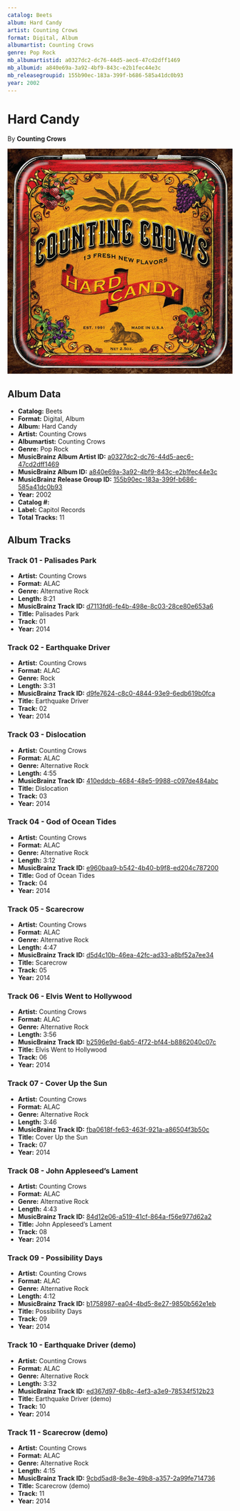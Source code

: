 ```yaml
---
catalog: Beets
album: Hard Candy
artist: Counting Crows
format: Digital, Album
albumartist: Counting Crows
genre: Pop Rock
mb_albumartistid: a0327dc2-dc76-44d5-aec6-47cd2dff1469
mb_albumid: a840e69a-3a92-4bf9-843c-e2b1fec44e3c
mb_releasegroupid: 155b90ec-183a-399f-b686-585a41dc0b93
year: 2002
---
```


# Hard Candy

By **Counting Crows**

![](../../assets/beetscovers/Counting_Crows-Hard_Candy.jpg)

## Album Data

- **Catalog:** Beets
- **Format:** Digital, Album
- **Album:** Hard Candy
- **Artist:** Counting Crows
- **Albumartist:** Counting Crows
- **Genre:** Pop Rock
- **MusicBrainz Album Artist ID:** [a0327dc2-dc76-44d5-aec6-47cd2dff1469](https://musicbrainz.org/artist/a0327dc2-dc76-44d5-aec6-47cd2dff1469)
- **MusicBrainz Album ID:** [a840e69a-3a92-4bf9-843c-e2b1fec44e3c](https://musicbrainz.org/release/a840e69a-3a92-4bf9-843c-e2b1fec44e3c)
- **MusicBrainz Release Group ID:** [155b90ec-183a-399f-b686-585a41dc0b93](https://musicbrainz.org/release-group/155b90ec-183a-399f-b686-585a41dc0b93)
- **Year:** 2002
- **Catalog #:** 
- **Label:** Capitol Records
- **Total Tracks:** 11

## Album Tracks

### Track 01 - Palisades Park

- **Artist:** Counting Crows
- **Format:** ALAC
- **Genre:** Alternative Rock
- **Length:** 8:21
- **MusicBrainz Track ID:** [d7113fd6-fe4b-498e-8c03-28ce80e653a6](https://musicbrainz.org/recording/d7113fd6-fe4b-498e-8c03-28ce80e653a6)
- **Title:** Palisades Park
- **Track:** 01
- **Year:** 2014

### Track 02 - Earthquake Driver

- **Artist:** Counting Crows
- **Format:** ALAC
- **Genre:** Rock
- **Length:** 3:31
- **MusicBrainz Track ID:** [d9fe7624-c8c0-4844-93e9-6edb619b0fca](https://musicbrainz.org/recording/d9fe7624-c8c0-4844-93e9-6edb619b0fca)
- **Title:** Earthquake Driver
- **Track:** 02
- **Year:** 2014

### Track 03 - Dislocation

- **Artist:** Counting Crows
- **Format:** ALAC
- **Genre:** Alternative Rock
- **Length:** 4:55
- **MusicBrainz Track ID:** [410eddcb-4684-48e5-9988-c097de484abc](https://musicbrainz.org/recording/410eddcb-4684-48e5-9988-c097de484abc)
- **Title:** Dislocation
- **Track:** 03
- **Year:** 2014

### Track 04 - God of Ocean Tides

- **Artist:** Counting Crows
- **Format:** ALAC
- **Genre:** Alternative Rock
- **Length:** 3:12
- **MusicBrainz Track ID:** [e960baa9-b542-4b40-b9f8-ed204c787200](https://musicbrainz.org/recording/e960baa9-b542-4b40-b9f8-ed204c787200)
- **Title:** God of Ocean Tides
- **Track:** 04
- **Year:** 2014

### Track 05 - Scarecrow

- **Artist:** Counting Crows
- **Format:** ALAC
- **Genre:** Alternative Rock
- **Length:** 4:47
- **MusicBrainz Track ID:** [d5d4c10b-46ea-42fc-ad33-a8bf52a7ee34](https://musicbrainz.org/recording/d5d4c10b-46ea-42fc-ad33-a8bf52a7ee34)
- **Title:** Scarecrow
- **Track:** 05
- **Year:** 2014

### Track 06 - Elvis Went to Hollywood

- **Artist:** Counting Crows
- **Format:** ALAC
- **Genre:** Alternative Rock
- **Length:** 3:56
- **MusicBrainz Track ID:** [b2596e9d-6ab5-4f72-bf44-b8862040c07c](https://musicbrainz.org/recording/b2596e9d-6ab5-4f72-bf44-b8862040c07c)
- **Title:** Elvis Went to Hollywood
- **Track:** 06
- **Year:** 2014

### Track 07 - Cover Up the Sun

- **Artist:** Counting Crows
- **Format:** ALAC
- **Genre:** Alternative Rock
- **Length:** 3:46
- **MusicBrainz Track ID:** [fba0618f-fe63-463f-921a-a86504f3b50c](https://musicbrainz.org/recording/fba0618f-fe63-463f-921a-a86504f3b50c)
- **Title:** Cover Up the Sun
- **Track:** 07
- **Year:** 2014

### Track 08 - John Appleseed’s Lament

- **Artist:** Counting Crows
- **Format:** ALAC
- **Genre:** Alternative Rock
- **Length:** 4:43
- **MusicBrainz Track ID:** [84d12e06-a519-41cf-864a-f56e977d62a2](https://musicbrainz.org/recording/84d12e06-a519-41cf-864a-f56e977d62a2)
- **Title:** John Appleseed’s Lament
- **Track:** 08
- **Year:** 2014

### Track 09 - Possibility Days

- **Artist:** Counting Crows
- **Format:** ALAC
- **Genre:** Alternative Rock
- **Length:** 4:12
- **MusicBrainz Track ID:** [b1758987-ea04-4bd5-8e27-9850b562e1eb](https://musicbrainz.org/recording/b1758987-ea04-4bd5-8e27-9850b562e1eb)
- **Title:** Possibility Days
- **Track:** 09
- **Year:** 2014

### Track 10 - Earthquake Driver (demo)

- **Artist:** Counting Crows
- **Format:** ALAC
- **Genre:** Alternative Rock
- **Length:** 3:32
- **MusicBrainz Track ID:** [ed367d97-6b8c-4ef3-a3e9-78534f512b23](https://musicbrainz.org/recording/ed367d97-6b8c-4ef3-a3e9-78534f512b23)
- **Title:** Earthquake Driver (demo)
- **Track:** 10
- **Year:** 2014

### Track 11 - Scarecrow (demo)

- **Artist:** Counting Crows
- **Format:** ALAC
- **Genre:** Alternative Rock
- **Length:** 4:15
- **MusicBrainz Track ID:** [9cbd5ad8-8e3e-49b8-a357-2a99fe714736](https://musicbrainz.org/recording/9cbd5ad8-8e3e-49b8-a357-2a99fe714736)
- **Title:** Scarecrow (demo)
- **Track:** 11
- **Year:** 2014

